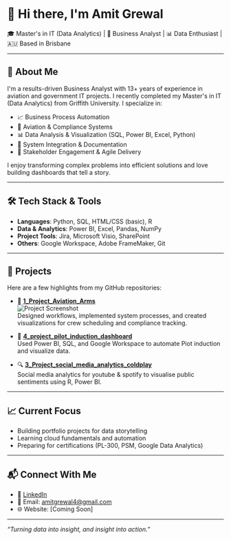 # 👋 Hi there, I'm Amit Grewal

🎓 Master's in IT (Data Analytics) | 💼 Business Analyst | 📊 Data Enthusiast | 🇦🇺 Based in Brisbane

---

## 🚀 About Me
I'm a results-driven Business Analyst with 13+ years of experience in aviation and government IT projects. I recently completed my Master's in IT (Data Analytics) from Griffith University. I specialize in:

- 📈 Business Process Automation
- 🛫 Aviation & Compliance Systems
- 📊 Data Analysis & Visualization (SQL, Power BI, Excel, Python)
- 🧩 System Integration & Documentation
- 👥 Stakeholder Engagement & Agile Delivery

I enjoy transforming complex problems into efficient solutions and love building dashboards that tell a story.

---

## 🛠️ Tech Stack & Tools
- **Languages**: Python, SQL, HTML/CSS (basic), R
- **Data & Analytics**: Power BI, Excel, Pandas, NumPy
- **Project Tools**: Jira, Microsoft Visio, SharePoint
- **Others**: Google Workspace, Adobe FrameMaker, Git

---

## 📌 Projects
Here are a few highlights from my GitHub repositories:

  - 🛫 [**1_Project_Aviation_Arms**](https://github.com/amitgrewal4/1_Project_Aviation_Arms)  
  ![Project Screenshot](https://raw.githubusercontent.com/amitgrewal4/1_Project_Aviation_Arms/main/screenshot.png)  
  Designed workflows, implemented system processes, and created visualizations for crew scheduling and compliance tracking.


- 🔄 **[4_project_pilot_induction_dashboard](#)**  
  Used Power BI, SQL, and Google Workspace to automate Piot induction and visualize data.

- 🔍 **[3_Project_social_media_analytics_coldplay](#)**  
  Social media analytics for youtube & spotify to visualise public sentiments using R, Power BI.

---

## 📈 Current Focus
- Building portfolio projects for data storytelling
- Learning cloud fundamentals and automation
- Preparing for certifications (PL-300, PSM, Google Data Analytics)

---

## 📬 Connect With Me
- 🔗 [LinkedIn](https://www.linkedin.com/in/amit-grewal/)
- 📧 Email: amitgrewal4@gmail.com
- 🌐 Website: [Coming Soon]

---

_“Turning data into insight, and insight into action.”_
